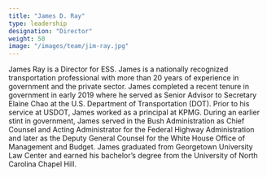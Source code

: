 ```yaml
---
title: "James D. Ray"
type: leadership
designation: "Director"
weight: 50
image: "/images/team/jim-ray.jpg"
---
```


James Ray is a Director for ESS. James is a nationally recognized transportation professional with more 
than 20 years of experience in government and the private sector. James completed a recent tenure in 
government in early 2019 where he served as Senior Advisor to Secretary Elaine Chao at the U.S. 
Department of Transportation (DOT). Prior to his service at USDOT, James worked as a principal at KPMG. 
During an earlier stint in government, James served in the Bush Administration as Chief Counsel and 
Acting Administrator for the Federal Highway Administration and later as the Deputy General Counsel 
for the White House Office of Management and Budget. James graduated from Georgetown University Law 
Center and earned his bachelor’s degree from the University of North Carolina Chapel Hill.
